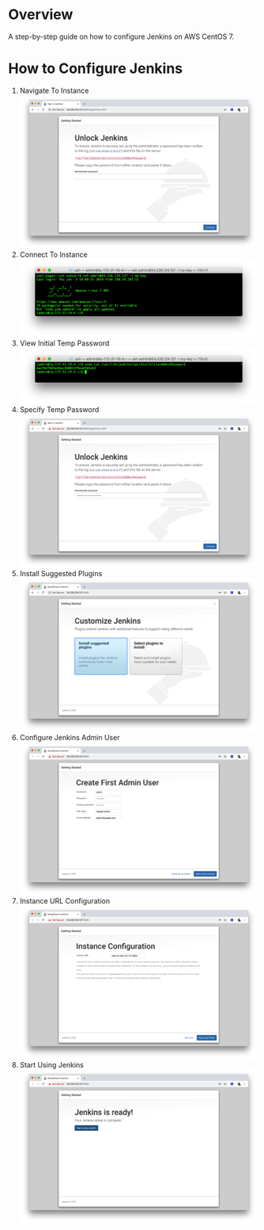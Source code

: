# Overview
A step-by-step guide on how to configure Jenkins on AWS CentOS 7.

# How to Configure Jenkins 
1. Navigate To Instance
![Navigate to Jenkins Instance](screenshots/jenkins/1-navigate-to-jenkins-instance.png)
2. Connect To Instance
![Connect to Jenkins Instance](screenshots/jenkins/2-connect-to-instance.png)
3. View Initial Temp Password
![View Initial Temp Password](screenshots/jenkins/3-view-temp-password.png)
4. Specify Temp Password
![Specify Temp Password](screenshots/jenkins/4-specify-temp-password.png)
5. Install Suggested Plugins
![Install Suggested Plugins](screenshots/jenkins/5-install-suggested-plugins.png)
6. Configure Jenkins Admin User
![Configure Jenkins Admin User](screenshots/jenkins/6-configure-admin-user.png)
7. Instance URL Configuration
![Instance URL Configuration](screenshots/jenkins/7-instance-url-configuration.png)
8. Start Using Jenkins
![Start Using Jenkins](screenshots/jenkins/8-start-using-jenkins.png)